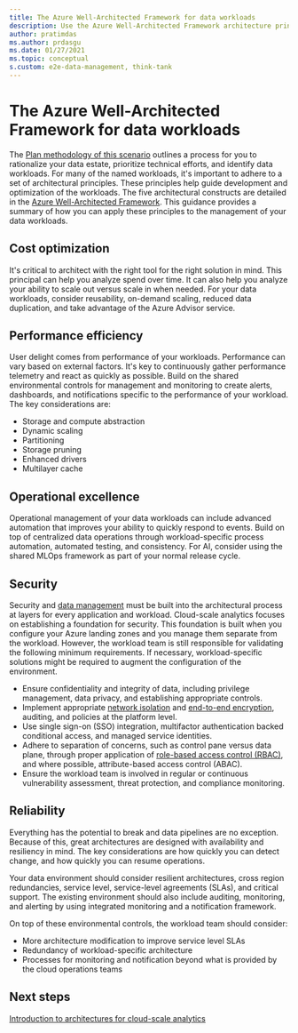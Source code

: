 ```yaml
---
title: The Azure Well-Architected Framework for data workloads
description: Use the Azure Well-Architected Framework architecture principles to design and optimize workloads running in your data estate.
author: pratimdas
ms.author: prdasgu
ms.date: 01/27/2021
ms.topic: conceptual
s.custom: e2e-data-management, think-tank
---
```


# The Azure Well-Architected Framework for data workloads

The [Plan methodology of this scenario](./plan.md) outlines a process for you to rationalize your data estate, prioritize technical efforts, and identify data workloads. For many of the named workloads, it's important to adhere to a set of architectural principles. These principles help guide development and optimization of the workloads. The five architectural constructs are detailed in the [Azure Well-Architected Framework](/azure/architecture/framework/). This guidance provides a summary of how you can apply these principles to the management of your data workloads.

## Cost optimization

It's critical to architect with the right tool for the right solution in mind. This principal can help you analyze spend over time. It can also help you analyze your ability to scale out versus scale in when needed. For your data workloads, consider reusability, on-demand scaling, reduced data duplication, and take advantage of the Azure Advisor service.

## Performance efficiency

User delight comes from performance of your workloads. Performance can vary based on external factors. It's key to continuously gather performance telemetry and react as quickly as possible. Build on the shared environmental controls for management and monitoring to create alerts, dashboards, and notifications specific to the performance of your workload. The key considerations are:

- Storage and compute abstraction
- Dynamic scaling
- Partitioning
- Storage pruning
- Enhanced drivers
- Multilayer cache

## Operational excellence

Operational management of your data workloads can include advanced automation that improves your ability to quickly respond to events. Build on top of centralized data operations through workload-specific process automation, automated testing, and consistency. For AI, consider using the shared MLOps framework as part of your normal release cycle.

## Security

Security and [data management](/azure/architecture/patterns/category/data-management) must be built into the architectural process at layers for every application and workload. Cloud-scale analytics focuses on establishing a foundation for security. This foundation is built when you configure your Azure landing zones and you manage them separate from the workload. However, the workload team is still responsible for validating the following minimum requirements. If necessary, workload-specific solutions might be required to augment the configuration of the environment.

- Ensure confidentiality and integrity of data, including privilege management, data privacy, and establishing appropriate controls.
- Implement appropriate [network isolation](/azure/security/fundamentals/network-best-practices) and [end-to-end encryption](/azure/security/fundamentals/encryption-overview), auditing, and policies at the platform level.
- Use single sign-on (SSO) integration, multifactor authentication backed conditional access, and managed service identities.
- Adhere to separation of concerns, such as control pane versus data plane, through proper application of [role-based access control (RBAC)](/azure/role-based-access-control/overview), and where possible, attribute-based access control (ABAC).
- Ensure the workload team is involved in regular or continuous vulnerability assessment, threat protection, and compliance monitoring.

## Reliability

Everything has the potential to break and data pipelines are no exception. Because of this, great architectures are designed with availability and resiliency in mind. The key considerations are how quickly you can detect change, and how quickly you can resume operations.

Your data environment should consider resilient architectures, cross region redundancies, service level, service-level agreements (SLAs), and critical support. The existing environment should also include auditing, monitoring, and alerting by using integrated monitoring and a notification framework.

On top of these environmental controls, the workload team should consider:

- More architecture modification to improve service level SLAs
- Redundancy of workload-specific architecture
- Processes for monitoring and notification beyond what is provided by the cloud operations teams

## Next steps

[Introduction to architectures for cloud-scale analytics](../cloud-scale-analytics/architectures/overview-architectures.md)
